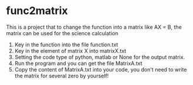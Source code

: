 # func2matrix
This is a project that to change the function into a matrix like AX = B, the matrix can be used for the science calculation
1. Key in the function into the file function.txt
2. Key in the element of matrix X into matrixX.txt
3. Setting the code type of python, matlab or None for the output matrix.
4. Run the program and you can get the file MatrixA.txt
5. Copy the content of MatrixA.txt into your code, you don't need to write the matrix for several zero by yourself!
